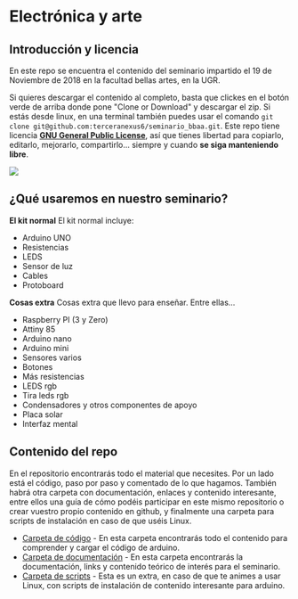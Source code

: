 # Electrónica y arte

## Introducción y licencia

En este repo se encuentra el contenido del seminario impartido el 19 de Noviembre de 2018 en la facultad bellas artes, en la UGR.

Si quieres descargar el contenido al completo, basta que clickes en el botón verde de arriba donde pone "Clone or Download" y descargar el zip. Si estás desde linux, en una terminal también puedes usar el comando `git clone git@github.com:terceranexus6/seminario_bbaa.git`. Este repo tiene licencia [**GNU General Public License**](https://www.gnu.org/licenses/#GPL), así que tienes libertad para copiarlo, editarlo, mejorarlo, compartirlo... siempre y cuando **se siga manteniendo libre**.

![](https://www.gnu.org/graphics/gplv3-127x51.png)


## ¿Qué usaremos en nuestro seminario?

**El kit normal**
El kit normal incluye:
* Arduino UNO
* Resistencias
* LEDS
* Sensor de luz
* Cables
* Protoboard

**Cosas extra**
Cosas extra que llevo para enseñar. Entre ellas...
* Raspberry PI (3 y Zero)
* Attiny 85
* Arduino nano
* Arduino mini
* Sensores varios
* Botones
* Más resistencias
* LEDS rgb
* Tira leds rgb
* Condensadores y otros componentes de apoyo
* Placa solar
* Interfaz mental

## Contenido del repo

En el repositorio encontrarás todo el material que necesites. Por un lado está el código, paso por paso y comentado de lo que hagamos. También habrá otra carpeta con documentación, enlaces y contenido interesante, entre ellos una guía de cómo podéis participar en este mismo repositorio o crear vuestro propio contenido en github, y finalmente una carpeta para scripts de instalación en caso de que uséis Linux.

* [Carpeta de código](https://github.com/terceranexus6/seminario_bbaa/codigo) - En esta carpeta encontrarás todo el contenido para comprender y cargar el código de arduino.
* [Carpeta de documentación](https://github.com/terceranexus6/seminario_bbaa/documentacion) - En esta carpeta encontrarás la documentación, links y contenido teórico de interés para el seminario.
* [Carpeta de scripts](https://github.com/terceranexus6/seminario_bbaa/scripts) - Esta es un extra, en caso de que te animes a usar Linux, con scripts de instalación de contenido interesante para arduino.
